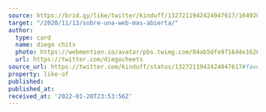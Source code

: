 ```yaml
---
source: https://brid.gy/like/twitter/kinduff/1327211942424047617/1649200994
target: "/2020/11/13/sobre-una-web-mas-abierta/"
author:
  type: card
  name: diego chits
  photo: https://webmention.io/avatar/pbs.twimg.com/84ab5dfe971644e1626adef259d1e20a6dbd156731fe0d9cc9f74d38ca50fbbb.jpg
  url: https://twitter.com/diegocheets
source_url: https://twitter.com/kinduff/status/1327211942424047617#favorited-by-1649200994
property: like-of
published:
published_at:
received_at: '2022-01-28T23:53:56Z'
---
```


